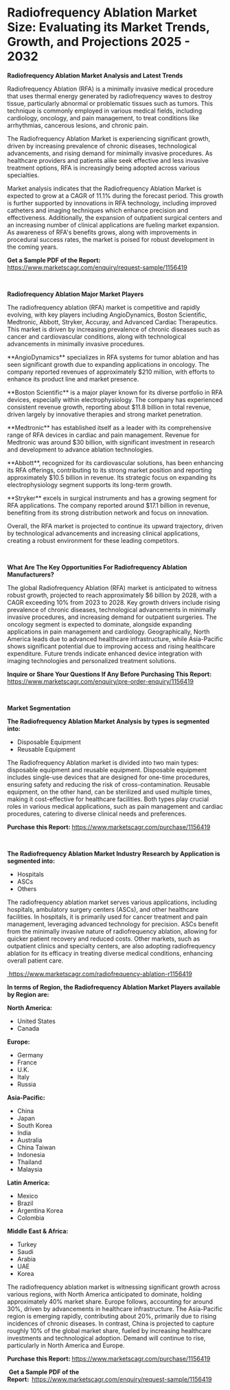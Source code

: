 <p><h1>Radiofrequency Ablation Market Size: Evaluating its Market Trends, Growth, and Projections 2025 - 2032</h1></p><p><strong>Radiofrequency Ablation Market Analysis and Latest Trends</strong></p>
<p><p>Radiofrequency Ablation (RFA) is a minimally invasive medical procedure that uses thermal energy generated by radiofrequency waves to destroy tissue, particularly abnormal or problematic tissues such as tumors. This technique is commonly employed in various medical fields, including cardiology, oncology, and pain management, to treat conditions like arrhythmias, cancerous lesions, and chronic pain.</p><p>The Radiofrequency Ablation Market is experiencing significant growth, driven by increasing prevalence of chronic diseases, technological advancements, and rising demand for minimally invasive procedures. As healthcare providers and patients alike seek effective and less invasive treatment options, RFA is increasingly being adopted across various specialties.</p><p>Market analysis indicates that the Radiofrequency Ablation Market is expected to grow at a CAGR of 11.1% during the forecast period. This growth is further supported by innovations in RFA technology, including improved catheters and imaging techniques which enhance precision and effectiveness. Additionally, the expansion of outpatient surgical centers and an increasing number of clinical applications are fueling market expansion. As awareness of RFA's benefits grows, along with improvements in procedural success rates, the market is poised for robust development in the coming years.</p></p>
<p><strong>Get a Sample PDF of the Report:&nbsp;</strong> <a href="https://www.marketscagr.com/enquiry/request-sample/1156419?utm_campaign=2483&utm_medium=2&utm_source=Github&utm_content=ia&utm_term=13042025&utm_id=radiofrequency-ablation">https://www.marketscagr.com/enquiry/request-sample/1156419</a></p>
<p>&nbsp;</p>
<p><strong>Radiofrequency Ablation Major Market Players</strong></p>
<p><p>The radiofrequency ablation (RFA) market is competitive and rapidly evolving, with key players including AngioDynamics, Boston Scientific, Medtronic, Abbott, Stryker, Accuray, and Advanced Cardiac Therapeutics. This market is driven by increasing prevalence of chronic diseases such as cancer and cardiovascular conditions, along with technological advancements in minimally invasive procedures.</p><p>**AngioDynamics** specializes in RFA systems for tumor ablation and has seen significant growth due to expanding applications in oncology. The company reported revenues of approximately $210 million, with efforts to enhance its product line and market presence.</p><p>**Boston Scientific** is a major player known for its diverse portfolio in RFA devices, especially within electrophysiology. The company has experienced consistent revenue growth, reporting about $11.8 billion in total revenue, driven largely by innovative therapies and strong market penetration.</p><p>**Medtronic** has established itself as a leader with its comprehensive range of RFA devices in cardiac and pain management. Revenue for Medtronic was around $30 billion, with significant investment in research and development to advance ablation technologies.</p><p>**Abbott**, recognized for its cardiovascular solutions, has been enhancing its RFA offerings, contributing to its strong market position and reporting approximately $10.5 billion in revenue. Its strategic focus on expanding its electrophysiology segment supports its long-term growth.</p><p>**Stryker** excels in surgical instruments and has a growing segment for RFA applications. The company reported around $17.1 billion in revenue, benefiting from its strong distribution network and focus on innovation.</p><p>Overall, the RFA market is projected to continue its upward trajectory, driven by technological advancements and increasing clinical applications, creating a robust environment for these leading competitors.</p></p>
<p>&nbsp;</p>
<p><strong>What Are The Key Opportunities For Radiofrequency Ablation Manufacturers?</strong></p>
<p><p>The global Radiofrequency Ablation (RFA) market is anticipated to witness robust growth, projected to reach approximately $6 billion by 2028, with a CAGR exceeding 10% from 2023 to 2028. Key growth drivers include rising prevalence of chronic diseases, technological advancements in minimally invasive procedures, and increasing demand for outpatient surgeries. The oncology segment is expected to dominate, alongside expanding applications in pain management and cardiology. Geographically, North America leads due to advanced healthcare infrastructure, while Asia-Pacific shows significant potential due to improving access and rising healthcare expenditure. Future trends indicate enhanced device integration with imaging technologies and personalized treatment solutions.</p></p>
<p><strong>Inquire or Share Your Questions If Any Before Purchasing This Report:</strong> <a href="https://www.marketscagr.com/enquiry/pre-order-enquiry/1156419?utm_campaign=2483&utm_medium=2&utm_source=Github&utm_content=ia&utm_term=13042025&utm_id=radiofrequency-ablation">https://www.marketscagr.com/enquiry/pre-order-enquiry/1156419</a></p>
<p>&nbsp;</p>
<p><strong>Market Segmentation</strong></p>
<p><strong>The Radiofrequency Ablation Market Analysis by types is segmented into:</strong></p>
<p><ul><li>Disposable Equipment</li><li>Reusable Equipment</li></ul></p>
<p><p>The Radiofrequency Ablation market is divided into two main types: disposable equipment and reusable equipment. Disposable equipment includes single-use devices that are designed for one-time procedures, ensuring safety and reducing the risk of cross-contamination. Reusable equipment, on the other hand, can be sterilized and used multiple times, making it cost-effective for healthcare facilities. Both types play crucial roles in various medical applications, such as pain management and cardiac procedures, catering to diverse clinical needs and preferences.</p></p>
<p><strong>Purchase this Report:&nbsp;</strong><a href="https://www.marketscagr.com/purchase/1156419?utm_campaign=2483&utm_medium=2&utm_source=Github&utm_content=ia&utm_term=13042025&utm_id=radiofrequency-ablation">https://www.marketscagr.com/purchase/1156419</a></p>
<p>&nbsp;</p>
<p><strong>The Radiofrequency Ablation Market Industry Research by Application is segmented into:</strong></p>
<p><ul><li>Hospitals</li><li>ASCs</li><li>Others</li></ul></p>
<p><p>The radiofrequency ablation market serves various applications, including hospitals, ambulatory surgery centers (ASCs), and other healthcare facilities. In hospitals, it is primarily used for cancer treatment and pain management, leveraging advanced technology for precision. ASCs benefit from the minimally invasive nature of radiofrequency ablation, allowing for quicker patient recovery and reduced costs. Other markets, such as outpatient clinics and specialty centers, are also adopting radiofrequency ablation for its efficacy in treating diverse medical conditions, enhancing overall patient care.</p></p>
<p><a href="https://www.marketscagr.com/radiofrequency-ablation-r1156419?utm_campaign=2483&utm_medium=2&utm_source=Github&utm_content=ia&utm_term=13042025&utm_id=radiofrequency-ablation">&nbsp;https://www.marketscagr.com/radiofrequency-ablation-r1156419</a></p>
<p><strong>In terms of Region, the Radiofrequency Ablation Market Players available by Region are:</strong></p>
<p>
    <p> <strong> North America: </strong>
        <ul>
            <li>United States</li>
            <li>Canada</li>
        </ul>
        </p> 
    <p> <strong> Europe: </strong>
        <ul>
            <li>Germany</li>
            <li>France</li>
            <li>U.K.</li>
            <li>Italy</li>
            <li>Russia</li>
        </ul>
        </p> 
    <p> <strong> Asia-Pacific: </strong>
        <ul>
            <li>China</li>
            <li>Japan</li>
            <li>South Korea</li>
            <li>India</li>
            <li>Australia</li>
            <li>China Taiwan</li>
            <li>Indonesia</li>
            <li>Thailand</li>
            <li>Malaysia</li>
        </ul>
        </p> 
    <p> <strong> Latin America: </strong>
        <ul>
            <li>Mexico</li>
            <li>Brazil</li>
            <li>Argentina Korea</li>
            <li>Colombia</li>
        </ul>
        </p> 
    <p> <strong> Middle East & Africa: </strong>
        <ul>
            <li>Turkey</li>
            <li>Saudi</li>
            <li>Arabia</li>
            <li>UAE</li>
            <li>Korea</li>
        </ul>
    </p>
    </p>
<p><p>The radiofrequency ablation market is witnessing significant growth across various regions, with North America anticipated to dominate, holding approximately 40% market share. Europe follows, accounting for around 30%, driven by advancements in healthcare infrastructure. The Asia-Pacific region is emerging rapidly, contributing about 20%, primarily due to rising incidences of chronic diseases. In contrast, China is projected to capture roughly 10% of the global market share, fueled by increasing healthcare investments and technological adoption. Demand will continue to rise, particularly in North America and Europe.</p></p>
<p><strong>Purchase this Report: </strong><a href="https://www.marketscagr.com/purchase/1156419?utm_campaign=2483&utm_medium=2&utm_source=Github&utm_content=ia&utm_term=13042025&utm_id=radiofrequency-ablation">https://www.marketscagr.com/purchase/1156419</a></p>
<p>&nbsp;<strong>Get a Sample PDF of the Report:&nbsp;&nbsp;</strong><a href="https://www.marketscagr.com/enquiry/request-sample/1156419?utm_campaign=2483&utm_medium=2&utm_source=Github&utm_content=ia&utm_term=13042025&utm_id=radiofrequency-ablation">https://www.marketscagr.com/enquiry/request-sample/1156419</a></p>
<p><strong></strong></p>
<p><p></p><p></p><p></p></p>
